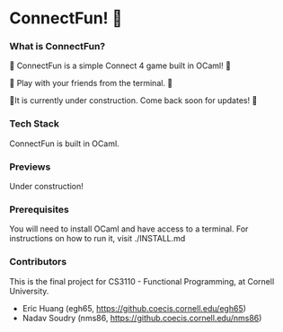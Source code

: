 # ConnectFun! 👾

### What is ConnectFun?

🚀 ConnectFun is a simple Connect 4 game built in OCaml! 🚀

👥 Play with your friends from the terminal. 👥

🦺It is currently under construction. Come back soon for updates! 🦺

### Tech Stack

ConnectFun is built in OCaml.

### Previews

Under construction!

### Prerequisites

You will need to install OCaml and have access to a terminal. 
For instructions on how to run it, visit ./INSTALL.md

### Contributors

This is the final project for CS3110 - Functional Programming, at Cornell University.
- Eric Huang (egh65, https://github.coecis.cornell.edu/egh65)
- Nadav Soudry (nms86, https://github.coecis.cornell.edu/nms86)